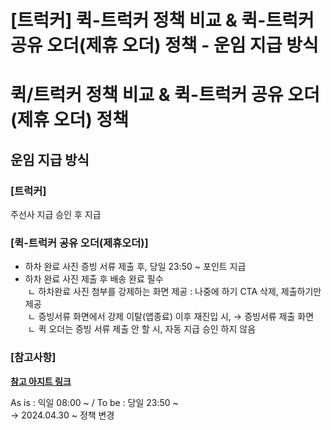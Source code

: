# [트럭커] 퀵-트럭커 정책 비교 & 퀵-트럭커 공유 오더(제휴 오더) 정책 - 운임 지급 방식

**퀵/트럭커 정책 비교 &  퀵-트럭커 공유 오더(제휴 오더) 정책**
========================================

**운임 지급 방식**
------------

### [트럭커]

주선사 지급 승인 후 지급

### [퀵-트럭커 공유 오더(제휴오더)]

- 하차 완료 사진 증빙 서류 제출 후, 당일 23:50 ~ 포인트 지급  
- 하차 완료 사진 제출 후 배송 완료 필수  
 ㄴ 하차완료 사진 첨부를 강제하는 화면 제공 : 나중에 하기 CTA 삭제, 제출하기만 제공  
 ㄴ 증빙서류 화면에서 강제 이탈(앱종료) 이후 재진입 시, → 증빙서류 제출 화면  
 ㄴ 퀵 오더는 증빙 서류 제출 안 할 시, 자동 지급 승인 하지 않음

### [참고사항]

**[참고 아지트 링크](https://ext.agit.in/g/300083464/wall/401674215#comment_panel_401674798%20)**

As is : 익일 08:00 ~ / To be : 당일 23:50 ~  
→ 2024.04.30 ~ 정책 변경
